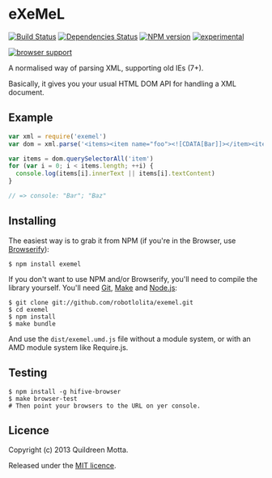 eXeMeL
======

[![Build Status](https://secure.travis-ci.org/robotlolita/exemel.png?branch=master)](https://travis-ci.org/robotlolita/exemel)
[![Dependencies Status](https://david-dm.org/robotlolita/exemel.png)](https://david-dm.org/robotlolita/exemel.png)
[![NPM version](https://badge.fury.io/js/exemel.png)](http://badge.fury.io/js/exemel)
[![experimental](http://hughsk.github.io/stability-badges/dist/experimental.svg)](http://github.com/hughsk/stability-badges)

[![browser support](http://ci.testling.com/robotlolita/exemel.png)](http://ci.testling.com/robotlolita/exemel)


A normalised way of parsing XML, supporting old IEs (7+).

Basically, it gives you your usual HTML DOM API for handling a XML document.

## Example

```js
var xml = require('exemel')
var dom = xml.parse('<items><item name="foo"><![CDATA[Bar]]></item><item>Baz</item></items>')

var items = dom.querySelectorAll('item')
for (var i = 0; i < items.length; ++i) {
  console.log(items[i].innerText || items[i].textContent)
}

// => console: "Bar"; "Baz"
```


## Installing

The easiest way is to grab it from NPM (if you're in the Browser, use [Browserify][]):

    $ npm install exemel
    
If you don't want to use NPM and/or Browserify, you'll need to compile the
library yourself. You'll need [Git][], [Make][] and [Node.js][]:

    $ git clone git://github.com/robotlolita/exemel.git
    $ cd exemel
    $ npm install
    $ make bundle
    
And use the `dist/exemel.umd.js` file without a module system, or with an
AMD module system like Require.js.
    
[Browserify]: http://browserify.org/
[Git]: http://git-scm.com/
[Make]: http://www.gnu.org/software/make/
[Node.js]: http://nodejs.org/


Testing
-------

    $ npm install -g hifive-browser
    $ make browser-test
    # Then point your browsers to the URL on yer console.


## Licence

Copyright (c) 2013 Quildreen Motta.

Released under the [MIT licence](https://github.com/robotlolita/exemel/blob/master/LICENCE).

